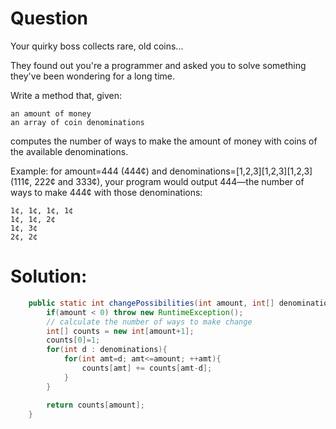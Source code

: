 # Question

Your quirky boss collects rare, old coins...

They found out you're a programmer and asked you to solve something they've been wondering for a long time.

Write a method that, given:

    an amount of money
    an array of coin denominations

computes the number of ways to make the amount of money with coins of the available denominations.

Example: for amount=444 (444¢) and denominations=[1,2,3][1,2,3][1,2,3] (111¢, 222¢ and 333¢), your program would output 444—the number of ways to make 444¢ with those denominations:

    1¢, 1¢, 1¢, 1¢
    1¢, 1¢, 2¢
    1¢, 3¢
    2¢, 2¢



# Solution:
```java
    public static int changePossibilities(int amount, int[] denominations) {
        if(amount < 0) throw new RuntimeException();
        // calculate the number of ways to make change
        int[] counts = new int[amount+1];
        counts[0]=1;
        for(int d : denominations){
            for(int amt=d; amt<=amount; ++amt){
                counts[amt] += counts[amt-d];
            }
        }

        return counts[amount];
    }

```
